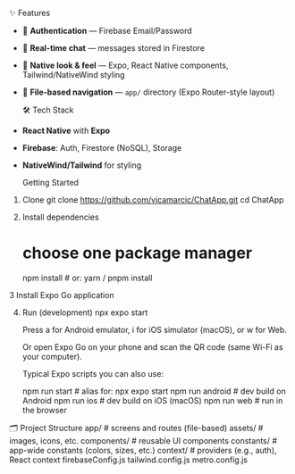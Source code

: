 ✨ Features
- 🔐 **Authentication** — Firebase Email/Password
- 💬 **Real-time chat** — messages stored in Firestore
- 📱 **Native look & feel** — Expo, React Native components, Tailwind/NativeWind styling
- 🧭 **File-based navigation** — `app/` directory (Expo Router-style layout)

  🛠 Tech Stack
- **React Native** with **Expo**
- **Firebase**: Auth, Firestore (NoSQL), Storage
- **NativeWind/Tailwind** for styling

  Getting Started

 1) Clone
    git clone https://github.com/vicamarcic/ChatApp.git
    cd ChatApp

 2) Install dependencies
    # choose one package manager
    npm install    # or: yarn / pnpm install
 
 3 Install Expo Go application  
    
 4) Run (development)
    npx expo start

    Press a for Android emulator, i for iOS simulator (macOS), or w for Web.

    Or open Expo Go on your phone and scan the QR code (same Wi-Fi as your computer).

    Typical Expo scripts you can also use:

    npm run start   # alias for: npx expo start
    npm run android # dev build on Android
    npm run ios     # dev build on iOS (macOS)
    npm run web     # run in the browser

🗂 Project Structure
    app/            # screens and routes (file-based)
    assets/         # images, icons, etc.
    components/     # reusable UI components
    constants/      # app-wide constants (colors, sizes, etc.)
    context/        # providers (e.g., auth), React context
    firebaseConfig.js
    tailwind.config.js
    metro.config.js

  

